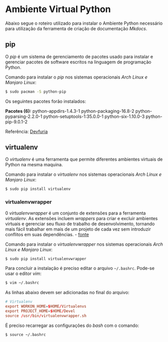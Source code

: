 Ambiente Virtual Python
=======================

Abaixo segue o roteiro utilizado para instalar o Ambiente Python necessário para utilização da ferramenta de criação de documentação _Mkdocs_.

## pip

O _pip_ é um sistema de gerenciamento de pacotes usado para instalar e gerenciar pacotes de software escritos na linguagem de programação Python.

Comando para instalar o _pip_ nos sistemas operacionais _Arch Linux e Manjaro Linux_:

``` sh
$ sudo pacman -S python-pip
```

Os seguintes pacotes forão instalados:

**Pacotes (6):** python-appdirs-1.4.3-1 python-packaging-16.8-2 python-pyparsing-2.2.0-1
python-setuptools-1:35.0.0-1 python-six-1.10.0-3 python-pip-9.0.1-2

Referência: [Devfuria](http://www.devfuria.com.br/linux/instalando-pip/)

## virtualenv

O _virtualenv_ é uma ferramenta que permite diferentes ambientes virtuais de Python na mesma maquina.

Comando para instalar o _virtualenv_ nos sistemas operacionais _Arch Linux e Manjaro Linux_:

``` sh
$ sudo pip install virtualenv
```

### virtualenvwrapper

0 _virtualenvwrapper_ é um conjunto de extensões para a ferramenta _virtualenv_. As extensões incluem _wrappers_ para criar e excluir ambientes virtuais e gerenciar seu fluxo de trabalho de desenvolvimento, tornando mais fácil trabalhar em mais de um projeto de cada vez sem introduzir conflitos em suas dependências. - [fonte](https://virtualenvwrapper.readthedocs.io/en/latest/index.html)

Comando para instalar o _virtualenvwrapper_ nos sistemas operacionais _Arch Linux e Manjaro Linux_:

``` sh
$ sudo pip install virtualenvwrapper
```

Para concluir a instalação é preciso editar o arquivo `~/.bashrc`. Pode-se usar o editor _vim_:

``` sh
$ vim ~/.bashrc
```

As linhas abaixo devem ser adicionadas no final do arquivo:

``` .conf
# Virtualenv
export WORKON_HOME=$HOME/Virtualenvs
export PROJECT_HOME=$HOME/Devel
source /usr/bin/virtualenvwrapper.sh
```

É preciso recarregar as configurações do _bash_ com o comando:

``` sh
$ source ~/.bashrc
```
